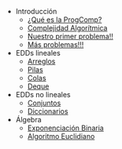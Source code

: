 - Introducción
	- [¿Qué es la ProgComp?](/introduccion/que_es_cp.md)
	- [Complejidad Algorítmica](/introduccion/complejidad.md)
	- [Nuestro primer problema!!](/introduccion/primer_problema.md)
	- [Más problemas!!!](/introduccion/mas_problemas.md)
- EDDs lineales
	- [Arreglos](/edd_lineales/arreglos.md)
	- [Pilas](/edd_lineales/pilas.md)
	- [Colas](/edd_lineales/colas.md)
	- [Deque](/edd_lineales/deque.md)
- EDDs no lineales
  - [Conjuntos](./edd_no_lineales/set.md)
  - [Diccionarios](./edd_no_lineales/map.md)
- Álgebra
	- [Exponenciación Binaria](/algebra/exponenciacion-binaria.md)
	- [Algoritmo Euclidiano](/algebra/algoritmo-euclidiano.md)
